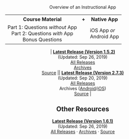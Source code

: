 <!-- ## Front Page Content

This website is powered by [GitLab Pages](https://about.gitlab.com/features/pages/)
/ [Hugo](https://gohugo.io) and can be built in under 1 minute.
Literally. It uses the `beautifulhugo` theme which supports content on your front page.
Edit `/content/_index.md` to change what appears here. Delete `/content/_index.md`
if you don't want any content here.

Head over to the [GitLab project](https://gitlab.com/pages/hugo) to get started. -->

<center>

Overview of an Instructional App

<table>
    <tr>
        <th>Course Material</th>
        <th>+</th>
        <th>Native App</th>
    </tr>
    <tr>
        <td style="text-align:center">Part 1: Questions <i>without</i> App<br>
        Part 2: Questions <i>with</i> App<br>
        Bonus Questions</td>
        <td></td>
        <td>iOS App <i>or</i><br>
        Android App</td>
    </tr>
</table>

<!-- | Course Material | + | Native App | -->
<!-- | :---: | :---: | ---: | -->
<!-- | Part 1: Questions *without* App<br>Part 2: Questions *with* App<br>Bonus Questions || iOS App *or*<br>Android App | -->
| **[Latest Release (Version 1.5.2)](https://gitlab.com/saegl5/check-student-loans-course-material/uploads/211ba49cf87238db8a40cea88ab918fd/course_material.pdf)**<br>(Updated: Sep 26, 2019)<br>[All Releases](https://gitlab.com/saegl5/check-student-loans-course-material/-/releases)<br>[Archives](https://gitlab.com/saegl5/check-student-loans-course-material/tree/master/Archives)<br>[Source](https://gitlab.com/saegl5/check-student-loans-course-material) || **[Latest Release (Version 2.7.3)](https://gitlab.com/saegl5/check-student-loans-for-ios/blob/4172d97e2c662a302fd6dc104078088c6114842f/Archives/latest-2_7_3.ipa)**<br>(Updated: Sep 20, 2019)<br>[All Releases](https://gitlab.com/saegl5/check-student-loans-for-ios/-/releases)<br>Archives ([Android](https://gitlab.com/saegl5/check-student-loans-for-android/tree/master/Archives)/[iOS](https://gitlab.com/saegl5/check-student-loans-for-ios/tree/master/Archives))<br>[Source](https://gitlab.com/saegl5/check-student-loans-for-ios) |

<!-- ## Course Material

**[Latest Release (Version 1.5.2)](https://gitlab.com/saegl5/check-student-loans-course-material/uploads/211ba49cf87238db8a40cea88ab918fd/course_material.pdf)**<br> (Updated: Sep 26, 2019)<br>
[All Releases](https://gitlab.com/saegl5/check-student-loans-course-material/-/releases) | [Archives](https://gitlab.com/saegl5/check-student-loans-course-material/tree/master/Archives) | [Source](https://gitlab.com/saegl5/check-student-loans-course-material) -->

<!-- ## Native Apps

**[Latest Release (Version 2.7.3)](https://gitlab.com/saegl5/check-student-loans-for-ios/blob/4172d97e2c662a302fd6dc104078088c6114842f/Archives/latest-2_7_3.ipa)**<br> (Updated: Sep 20, 2019)<br>
[All Releases](https://gitlab.com/saegl5/check-student-loans-for-ios/-/releases) | Archives ([Android](https://gitlab.com/saegl5/check-student-loans-for-android/tree/master/Archives)/[iOS](https://gitlab.com/saegl5/check-student-loans-for-ios/tree/master/Archives)) | [Source](https://gitlab.com/saegl5/check-student-loans-for-ios) -->

## Other Resources

**[Latest Release (Version 1.6.1)](https://gitlab.com/saegl5/check-student-loans-other-resources/blob/f39071e75c4e5c3d5796838383c749baa0bdf3cb/Archives/latest-1_6_1.zip)**<br> (Updated: Sep 26, 2019)<br>
[All Releases](https://gitlab.com/saegl5/check-student-loans-other-resources/-/releases) &middot; [Archives](https://gitlab.com/saegl5/check-student-loans-other-resources/tree/master/Archives) &middot; [Source](https://gitlab.com/saegl5/check-student-loans-other-resources)

</center>